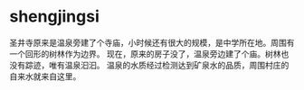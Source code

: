 # shengjingsi
圣井寺原来是温泉旁建了个寺庙，小时候还有很大的规模，是中学所在地。周围有一个回形的树林作为边界。
现在，原来的房子没了，温泉旁边建了个庙。树林也没有踪迹，唯有温泉汩汩。
温泉的水质经过检测达到矿泉水的品质，周围村庄的自来水就来自这里。
